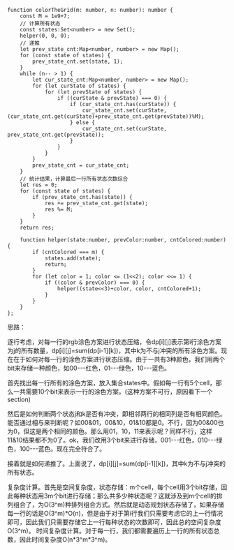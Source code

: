 ```tsx
function colorTheGrid(m: number, n: number): number {
    const M = 1e9+7;
    // 计算所有状态
    const states:Set<number> = new Set();
    helper(0, 0, 0);
    // 递推
    let prev_state_cnt:Map<number, number> = new Map();
    for (const state of states) {
        prev_state_cnt.set(state, 1);
    }
    while (n-- > 1) {
        let cur_state_cnt:Map<number, number> = new Map();
        for (let curState of states) {
            for (let prevState of states) {
                if ((curState & prevState) === 0) {
                    if (cur_state_cnt.has(curState)) {
                        cur_state_cnt.set(curState, (cur_state_cnt.get(curState)+prev_state_cnt.get(prevState))%M);
                    } else {
                        cur_state_cnt.set(curState, prev_state_cnt.get(prevState));
                    }
                }
            }
        }
        prev_state_cnt = cur_state_cnt;
    }
    // 统计结果，计算最后一行所有状态次数综合
    let res = 0;
    for (const state of states) {
        if (prev_state_cnt.has(state)) {
            res += prev_state_cnt.get(state);
            res %= M;
        }
    }
    return res;

    function helper(state:number, prevColor:number, cntColored:number) {
        if (cntColored === m) {
            states.add(state);
            return;
        }
        for (let color = 1; color <= (1<<2); color <<= 1) {
            if ((color & prevColor) === 0) {
                helper((state<<3)+color, color, cntColored+1);
            }
        }
    }
};
```

思路：

逐行考虑，对每一行的rgb涂色方案进行状态压缩，令dp[i]\[j]表示第i行涂色方案为j的所有数量，dp[i]\[j]=sum(dp[i-1]\[k])，其中k为不与j冲突的所有涂色方案。现在在于如何对每一行的涂色方案进行状态压缩。由于一共有3种颜色，我们用两个bit来存储一种颜色，如00---红色，01---绿色，10---蓝色。

首先找出每一行所有的涂色方案，放入集合states中。假如每一行有5个cell，那么一共需要10个bit来表示一行的涂色方案。(这种方案不可行，原因看下一个section)

然后是如何判断两个状态j和k是否有冲突，即相邻两行的相同列是否有相同颜色。能否通过相与来判断呢？如00&01，00&10，01&10都是0。不行，因为00&00也为0，但这是两个相同的颜色。那么用01，10，11来表示呢？同样不行，这样11&10结果都不为0了。ok，我们改用3个bit来进行存储，001---红色，010---绿色，100---蓝色。现在完全符合了。

接着就是如何递推了。上面说了，dp[i]\[j]=sum(dp[i-1]\[k])，其中k为不与j冲突的所有状态。

复杂度计算。首先是空间复杂度，状态存储：m个cell，每个cell用3个bit存储，因此每种状态用3m个bit进行存储；那么共多少种状态呢？这就涉及到m个cell的排列组合了，为O(3^m)种排列组合方式。然后就是动态规划状态存储了，如果存储每一行的话是O(3^m)*O(n)，但是由于对于第i行我们只需要考虑它的上一行情况即可，因此我们只需要存储它上一行每种状态的次数即可，因此总的空间复杂度O(3^m)。   时间复杂度计算。对于每一行，我们都需要遍历上一行的所有状态总数，因此时间复杂度O(n\*3^m\*3^m)。

